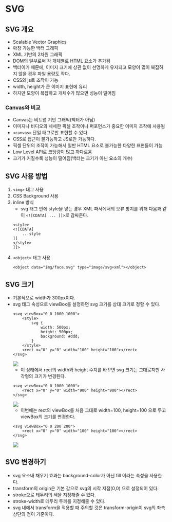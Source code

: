 # SVG
## SVG 개요
- Scalable Vector Graphics
- 확장 가능한 백터 그래픽
- XML 기반의 2차원 그래픽
- DOM의 일부로써 각 개체별로 HTML 요소가 추가됨
- 백터이기 때문에, 이미지 크기에 상관 없이 선명하게 유지되고 모양이 많이 복잡하지 않을 경우 파일 용량도 작다.
- CSS와 js로 조작이 가능
- width, height가 큰 이미지 표현에 유리
- 하지만 모양이 복잡하고 개체수가 많으면 성능이 떨어짐

### Canvas와 비교
- Canvas는 비트맵 기반 그래픽(백터가 아님)
- 이미지나 비디오의 세세한 픽셀 조작이나 퍼포먼스가 중요한 이미지 조작에 사용됨
- `<canvas>` 단일 태그로만 표현할 수 있다.
- CSS로 접근이 불가능하고 JS로만 가능하다.
- 픽셀 단위의 조작이 가능해서 일반 HTML 요소로 불가능한 다양한 표현들이 가능
- Low Level API로 코딩량이 많고 까다로움
- 크기가 커질수록 성능이 떨어짐(백터는 크기가 아닌 요소의 개수)


## SVG 사용 방법
1. `<img>` 태그 사용
2. CSS Background 사용
3. inline 방식
    - svg 태그 안에 style을 넣는 경우 XML 파서에서의 오류 방지를 위해 다음과 같이 `<![CDATA[ ... ]]>`로 감싸준다.
    ```htmlmixed=
    <style>
    <![CDATA[
        ...style
    ]]
    </style>
    ]]>
    ```
5. `<object>` 태그 사용
    ```htmlmixed
    <object data="img/face.svg" type="image/svg+xml"></object>
    ```
    
## SVG 크기
- 기본적으로 width가 300px이다.
- svg 태그 속성으로 viewBox를 설정하면 svg 크기를 상대 크기로 정할 수 있다.
    ```htmlmixed=
    <svg viewBox="0 0 1000 1000">
        <style>
            svg {
                width: 500px;
                height: 500px;
                background: #ddd;
            }
        </style>
        <rect x="0" y="0" width="100" height="100"></rect>
    </svg>
    ```
    ![](https://i.imgur.com/Sn42x7V.png)
    - 이 상태에서 rect의 width와 height 수치를 바꾸면 svg 크기는 그대로지만 사각형의 크기가 변경된다.
    ```htmlmixed=
    <svg viewBox="0 0 1000 1000">
        <rect x="0" y="0" width="900" height="900"></rect>
    </svg>
    ```
    ![](https://i.imgur.com/dOvEBzo.png)
    - 이번에는 rect의 viewBox를 처음 그대로 width=100, height=100 으로 두고 viewBox의 크기를 변경한다.
    ```htmlmixed
    <svg viewBox="0 0 200 200">
        <rect x="0" y="0" width="100" height="100"></rect>
    </svg>
    ```
    ![](https://i.imgur.com/Pp77QHt.png)

## SVG 변경하기
- svg 요소내 채우기 효과는 background-color가 아닌 fill 이라는 속성을 사용한다.
- transform의 origin은 기본 갑으로 svg의 시작 지점(0,0) 으로 설정되어 있다.
- stroke으로 테두리의 색을 지정해줄 수 있다.
- stroke-width로 테두리 두께를 지정해줄 수 있다.
- svg 내에서 transform을 적용할 때 주의할 것은 transform-origin이 svg의 좌측 상단의 점이 기준이다.
